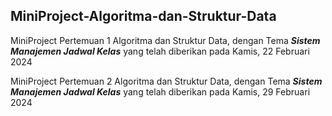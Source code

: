 ## MiniProject-Algoritma-dan-Struktur-Data


MiniProject Pertemuan 1 Algoritma dan Struktur Data, dengan Tema ***Sistem Manajemen Jadwal Kelas***
yang telah diberikan pada Kamis, 22 Februari 2024 

MiniProject Pertemuan 2 Algoritma dan Struktur Data, dengan Tema ***Sistem Manajemen Jadwal Kelas***
yang telah diberikan pada Kamis, 29 Februari 2024 
